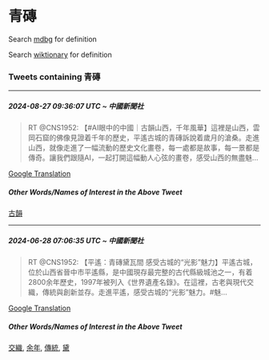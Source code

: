 # 青磚

Search [mdbg](https://www.mdbg.net/chinese/dictionary?page=worddict&wdrst=0&wdqb=青磚) for definition

Search [wiktionary](https://en.wiktionary.org/wiki/青磚) for definition

### Tweets containing 青磚

___
##### 2024-08-27 09:36:07 UTC ~ 中國新聞社
> RT @CNS1952: 【#AI眼中的中國｜古韻山西，千年風華】這裡是山西，雲岡石窟的佛像見證着千年的歷史，平遙古城的青磚訴說着歲月的滄桑。走進山西，就像走進了一幅流動的歷史文化畫卷，每一處都是故事，每一景都是傳奇。讓我們跟隨AI，一起打開這幅動人心弦的畫卷，感受山西的無盡魅…

[Google Translation](https://translate.google.com/?hi=en&tab=TT&sl=zh-CN&tl=en&op=translate&text=RT+%40CNS1952%3A+%E3%80%90%23AI%E7%9C%BC%E4%B8%AD%E7%9A%84%E4%B8%AD%E5%9C%8B%EF%BD%9C%E5%8F%A4%E9%9F%BB%E5%B1%B1%E8%A5%BF%EF%BC%8C%E5%8D%83%E5%B9%B4%E9%A2%A8%E8%8F%AF%E3%80%91%E9%80%99%E8%A3%A1%E6%98%AF%E5%B1%B1%E8%A5%BF%EF%BC%8C%E9%9B%B2%E5%B2%A1%E7%9F%B3%E7%AA%9F%E7%9A%84%E4%BD%9B%E5%83%8F%E8%A6%8B%E8%AD%89%E7%9D%80%E5%8D%83%E5%B9%B4%E7%9A%84%E6%AD%B7%E5%8F%B2%EF%BC%8C%E5%B9%B3%E9%81%99%E5%8F%A4%E5%9F%8E%E7%9A%84%E9%9D%92%E7%A3%9A%E8%A8%B4%E8%AA%AA%E7%9D%80%E6%AD%B2%E6%9C%88%E7%9A%84%E6%BB%84%E6%A1%91%E3%80%82%E8%B5%B0%E9%80%B2%E5%B1%B1%E8%A5%BF%EF%BC%8C%E5%B0%B1%E5%83%8F%E8%B5%B0%E9%80%B2%E4%BA%86%E4%B8%80%E5%B9%85%E6%B5%81%E5%8B%95%E7%9A%84%E6%AD%B7%E5%8F%B2%E6%96%87%E5%8C%96%E7%95%AB%E5%8D%B7%EF%BC%8C%E6%AF%8F%E4%B8%80%E8%99%95%E9%83%BD%E6%98%AF%E6%95%85%E4%BA%8B%EF%BC%8C%E6%AF%8F%E4%B8%80%E6%99%AF%E9%83%BD%E6%98%AF%E5%82%B3%E5%A5%87%E3%80%82%E8%AE%93%E6%88%91%E5%80%91%E8%B7%9F%E9%9A%A8AI%EF%BC%8C%E4%B8%80%E8%B5%B7%E6%89%93%E9%96%8B%E9%80%99%E5%B9%85%E5%8B%95%E4%BA%BA%E5%BF%83%E5%BC%A6%E7%9A%84%E7%95%AB%E5%8D%B7%EF%BC%8C%E6%84%9F%E5%8F%97%E5%B1%B1%E8%A5%BF%E7%9A%84%E7%84%A1%E7%9B%A1%E9%AD%85%E2%80%A6)
##### Other Words/Names of Interest in the Above Tweet
[古韻](古韻.md)
___
##### 2024-06-28 07:06:35 UTC ~ 中國新聞社
> RT @CNS1952: 【平遙：青磚黛瓦間 感受古城的“光影”魅力】平遙古城，位於山西省晉中市平遙縣，是中國現存最完整的古代縣級城池之一，有着2800余年歷史，1997年被列入《世界遺產名錄》。在這裡，古老與現代交織，傳統與創新並存。走進平遙，感受古城的“光影”魅力。#魅…

[Google Translation](https://translate.google.com/?hi=en&tab=TT&sl=zh-CN&tl=en&op=translate&text=RT+%40CNS1952%3A+%E3%80%90%E5%B9%B3%E9%81%99%EF%BC%9A%E9%9D%92%E7%A3%9A%E9%BB%9B%E7%93%A6%E9%96%93+%E6%84%9F%E5%8F%97%E5%8F%A4%E5%9F%8E%E7%9A%84%E2%80%9C%E5%85%89%E5%BD%B1%E2%80%9D%E9%AD%85%E5%8A%9B%E3%80%91%E5%B9%B3%E9%81%99%E5%8F%A4%E5%9F%8E%EF%BC%8C%E4%BD%8D%E6%96%BC%E5%B1%B1%E8%A5%BF%E7%9C%81%E6%99%89%E4%B8%AD%E5%B8%82%E5%B9%B3%E9%81%99%E7%B8%A3%EF%BC%8C%E6%98%AF%E4%B8%AD%E5%9C%8B%E7%8F%BE%E5%AD%98%E6%9C%80%E5%AE%8C%E6%95%B4%E7%9A%84%E5%8F%A4%E4%BB%A3%E7%B8%A3%E7%B4%9A%E5%9F%8E%E6%B1%A0%E4%B9%8B%E4%B8%80%EF%BC%8C%E6%9C%89%E7%9D%802800%E4%BD%99%E5%B9%B4%E6%AD%B7%E5%8F%B2%EF%BC%8C1997%E5%B9%B4%E8%A2%AB%E5%88%97%E5%85%A5%E3%80%8A%E4%B8%96%E7%95%8C%E9%81%BA%E7%94%A2%E5%90%8D%E9%8C%84%E3%80%8B%E3%80%82%E5%9C%A8%E9%80%99%E8%A3%A1%EF%BC%8C%E5%8F%A4%E8%80%81%E8%88%87%E7%8F%BE%E4%BB%A3%E4%BA%A4%E7%B9%94%EF%BC%8C%E5%82%B3%E7%B5%B1%E8%88%87%E5%89%B5%E6%96%B0%E4%B8%A6%E5%AD%98%E3%80%82%E8%B5%B0%E9%80%B2%E5%B9%B3%E9%81%99%EF%BC%8C%E6%84%9F%E5%8F%97%E5%8F%A4%E5%9F%8E%E7%9A%84%E2%80%9C%E5%85%89%E5%BD%B1%E2%80%9D%E9%AD%85%E5%8A%9B%E3%80%82%23%E9%AD%85%E2%80%A6)
##### Other Words/Names of Interest in the Above Tweet
[交織](交織.md), [余年](余年.md), [傳統](傳統.md), [黛](黛.md)
